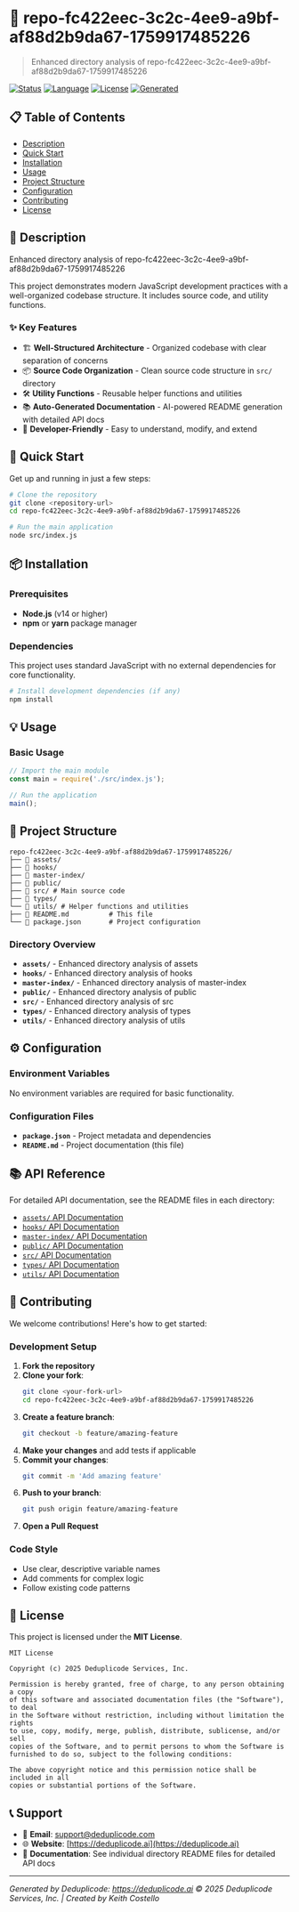 # 🚀 repo-fc422eec-3c2c-4ee9-a9bf-af88d2b9da67-1759917485226

> Enhanced directory analysis of repo-fc422eec-3c2c-4ee9-a9bf-af88d2b9da67-1759917485226

[![Status](https://img.shields.io/badge/Status-Active-brightgreen)](#)
[![Language](https://img.shields.io/badge/Language-JavaScript-blue)](#)
[![License](https://img.shields.io/badge/License-MIT-yellow)](#)
[![Generated](https://img.shields.io/badge/Generated-10/8/2025-orange)](#)

## 📋 Table of Contents

- [Description](#-description)
- [Quick Start](#-quick-start)
- [Installation](#-installation)
- [Usage](#-usage)
- [Project Structure](#-project-structure)
- [Configuration](#-configuration)
- [Contributing](#-contributing)
- [License](#-license)

## 📖 Description

Enhanced directory analysis of repo-fc422eec-3c2c-4ee9-a9bf-af88d2b9da67-1759917485226

This project demonstrates modern JavaScript development practices with a well-organized codebase structure. It includes source code, and utility functions.

### ✨ Key Features

- 🏗️ **Well-Structured Architecture** - Organized codebase with clear separation of concerns
- 📦 **Source Code Organization** - Clean source code structure in `src/` directory
- 🛠️ **Utility Functions** - Reusable helper functions and utilities
- 📚 **Auto-Generated Documentation** - AI-powered README generation with detailed API docs
- 🔧 **Developer-Friendly** - Easy to understand, modify, and extend

## 🚀 Quick Start

Get up and running in just a few steps:

```bash
# Clone the repository
git clone <repository-url>
cd repo-fc422eec-3c2c-4ee9-a9bf-af88d2b9da67-1759917485226

# Run the main application
node src/index.js
```

## 📦 Installation

### Prerequisites

- **Node.js** (v14 or higher)
- **npm** or **yarn** package manager

### Dependencies

This project uses standard JavaScript with no external dependencies for core functionality.

```bash
# Install development dependencies (if any)
npm install
```

## 💡 Usage

### Basic Usage

```javascript
// Import the main module
const main = require('./src/index.js');

// Run the application
main();
```

## 📁 Project Structure

```
repo-fc422eec-3c2c-4ee9-a9bf-af88d2b9da67-1759917485226/
├── 📁 assets/
├── 📁 hooks/
├── 📁 master-index/
├── 📁 public/
├── 📁 src/ # Main source code
├── 📁 types/
└── 📁 utils/ # Helper functions and utilities
├── 📄 README.md          # This file
└── 📄 package.json       # Project configuration
```

### Directory Overview

- **`assets/`** - Enhanced directory analysis of assets
- **`hooks/`** - Enhanced directory analysis of hooks
- **`master-index/`** - Enhanced directory analysis of master-index
- **`public/`** - Enhanced directory analysis of public
- **`src/`** - Enhanced directory analysis of src
- **`types/`** - Enhanced directory analysis of types
- **`utils/`** - Enhanced directory analysis of utils

## ⚙️ Configuration

### Environment Variables

No environment variables are required for basic functionality.

### Configuration Files

- **`package.json`** - Project metadata and dependencies
- **`README.md`** - Project documentation (this file)

## 📚 API Reference

For detailed API documentation, see the README files in each directory:

- [`assets/` API Documentation](./assets/README.md)
- [`hooks/` API Documentation](./hooks/README.md)
- [`master-index/` API Documentation](./master-index/README.md)
- [`public/` API Documentation](./public/README.md)
- [`src/` API Documentation](./src/README.md)
- [`types/` API Documentation](./types/README.md)
- [`utils/` API Documentation](./utils/README.md)

## 🤝 Contributing

We welcome contributions! Here's how to get started:

### Development Setup

1. **Fork the repository**
2. **Clone your fork**:
   ```bash
   git clone <your-fork-url>
   cd repo-fc422eec-3c2c-4ee9-a9bf-af88d2b9da67-1759917485226
   ```
3. **Create a feature branch**:
   ```bash
   git checkout -b feature/amazing-feature
   ```
4. **Make your changes** and add tests if applicable
5. **Commit your changes**:
   ```bash
   git commit -m 'Add amazing feature'
   ```
6. **Push to your branch**:
   ```bash
   git push origin feature/amazing-feature
   ```
7. **Open a Pull Request**

### Code Style

- Use clear, descriptive variable names
- Add comments for complex logic
- Follow existing code patterns

## 📄 License

This project is licensed under the **MIT License**.

```
MIT License

Copyright (c) 2025 Deduplicode Services, Inc.

Permission is hereby granted, free of charge, to any person obtaining a copy
of this software and associated documentation files (the "Software"), to deal
in the Software without restriction, including without limitation the rights
to use, copy, modify, merge, publish, distribute, sublicense, and/or sell
copies of the Software, and to permit persons to whom the Software is
furnished to do so, subject to the following conditions:

The above copyright notice and this permission notice shall be included in all
copies or substantial portions of the Software.
```

## 📞 Support

- 📧 **Email**: support@deduplicode.com
- 🌐 **Website**: [https://deduplicode.ai](https://deduplicode.ai)
- 📖 **Documentation**: See individual directory README files for detailed API docs

---

*Generated by Deduplicode: https://deduplicode.ai*
*© 2025 Deduplicode Services, Inc. | Created by Keith Costello*
